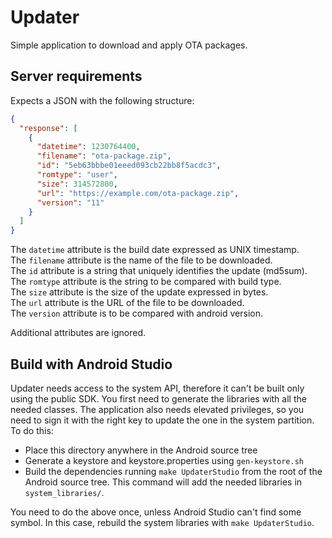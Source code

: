 Updater
=======
Simple application to download and apply OTA packages.

Server requirements
-------------------
Expects a JSON with the following structure:
```json
{
  "response": [
    {
      "datetime": 1230764400,
      "filename": "ota-package.zip",
      "id": "5eb63bbbe01eeed093cb22bb8f5acdc3",
      "romtype": "user",
      "size": 314572800,
      "url": "https://example.com/ota-package.zip",
      "version": "11"
    }
  ]
}
```

The `datetime` attribute is the build date expressed as UNIX timestamp.  
The `filename` attribute is the name of the file to be downloaded.  
The `id` attribute is a string that uniquely identifies the update (md5sum).  
The `romtype` attribute is the string to be compared with build type.  
The `size` attribute is the size of the update expressed in bytes.  
The `url` attribute is the URL of the file to be downloaded.  
The `version` attribute is to be compared with android version.  

Additional attributes are ignored.

Build with Android Studio
-------------------------
Updater needs access to the system API, therefore it can't be built only using
the public SDK. You first need to generate the libraries with all the needed
classes. The application also needs elevated privileges, so you need to sign
it with the right key to update the one in the system partition. To do this:

 - Place this directory anywhere in the Android source tree
 - Generate a keystore and keystore.properties using `gen-keystore.sh`
 - Build the dependencies running `make UpdaterStudio` from the root of the
   Android source tree. This command will add the needed libraries in
   `system_libraries/`.

You need to do the above once, unless Android Studio can't find some symbol.
In this case, rebuild the system libraries with `make UpdaterStudio`.
